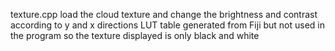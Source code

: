 texture.cpp load the cloud texture and change the brightness and contrast according to y and x directions
LUT table generated from Fiji but not used in the program so the texture displayed is only black and white

